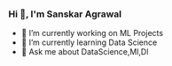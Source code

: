 ### Hi 👋, I'm Sanskar Agrawal



- 🔭 I’m currently working on ML Projects
- 🌱 I’m currently learning Data Science
- 💬 Ask me about DataScience,Ml,Dl
